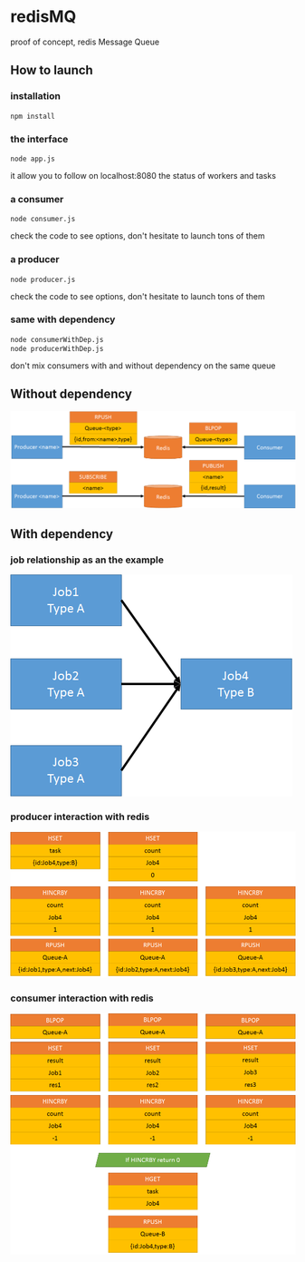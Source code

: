 # redisMQ
proof of concept, redis Message Queue

## How to launch
### installation
```
npm install
```

### the interface
```
node app.js 
```
it allow you to follow on localhost:8080 the status of workers and tasks

### a consumer
```
node consumer.js
```
check the code to see options, don't hesitate to launch tons of them

### a producer
```
node producer.js
```
check the code to see options, don't hesitate to launch tons of them

### same with dependency
```
node consumerWithDep.js
node producerWithDep.js
```
don't mix consumers with and without dependency on the same queue

## Without dependency
![basic](https://github.com/croquelois/reddisMQ/blob/master/basic.png)

## With dependency
### job relationship as an the example
![dep](https://github.com/croquelois/reddisMQ/blob/master/dep.png)
### producer interaction with redis
![producerWithDep](https://github.com/croquelois/reddisMQ/blob/master/producerWithDep.png)
### consumer interaction with redis
![consumerWithDep](https://github.com/croquelois/reddisMQ/blob/master/consumerWithDep.png)



